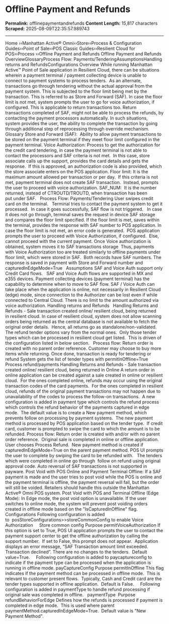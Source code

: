 # Offline Payment and Refunds

**Permalink:** offlinepaymentandrefunds
**Content Length:** 15,817 characters
**Scraped:** 2025-08-09T22:35:57.989743

---

Home &rsaquo;&rsaquo;Manhattan Active® Omni&rsaquo;&rsaquo;Store&rsaquo;&rsaquo;Process & Configuration Guides&rsaquo;&rsaquo;Point of Sale&rsaquo;&rsaquo;POS Classic Guides&rsaquo;&rsaquo;Resilient Cloud for POS&rsaquo;&rsaquo;Process ››Offline Payment and Refunds Offline Payment and Refunds OverviewGlossaryProcess Flow: Payments/TenderingAssumptionsHandling returns and RefundsConfigurations Overview While running Manhattan Active&trade; Point of Sale application in Resilient Cloud, there can be situations wherein&nbsp;a payment terminal / payment collecting device is unable to connect to payment systems to process tenders.&nbsp; As an alternate, transactions go through tendering without the actual approval from the payment system.&nbsp;This is subjected to the floor limit being met by the transaction. This is referred to as Store and Forward (SAF).&nbsp;In case the floor limit is not met, system prompts the user to go for voice authorization, if configured. This is applicable to return transactions too. Return transactions&nbsp;completed of SAF, might not be able to process the refunds, by contacting the payment processors automatically.&nbsp;In such situations, system provides the user, the ability to&nbsp;complete the transaction by going through additional step of reprocessing through override mechanism. Glossary Store and Forward (SAF):&nbsp; Ability to allow payment transactions to be stored on the payment terminal if they meet floor limit configured in the payment terminal. Voice Authorization: Process to get the authorization for the credit card tendering, in case the payment terminal is not able to contact the processors and SAF criteria is not met.&nbsp; In this case, store associate calls up the support, provides the card details and gets the response.&nbsp; If this is approved, an authorization code is also provided, which the store associate enters on the POS application. Floor limit: It is the maximum amount allowed per transaction or per day.&nbsp; If this criteria is not met, payment terminal does not create SAF transaction.&nbsp; Instead, prompts the user to proceed with voice authorization. SAF_NUM:&nbsp; It is the number returned, instead of CTROUTD/TROUTD, when transaction has been put&nbsp;under SAF.&nbsp;&nbsp; Process Flow: Payments/Tendering User swipes credit card on the terminal.&nbsp;&nbsp; Terminal tries to contact the payment system to get it processed.&nbsp; In case it goes successfully, SAF flow is not triggered.&nbsp; &nbsp;In case it does not go through, terminal saves the request in device SAF storage and compares the floor limit specified. If the floor limit is met, saves within the terminal, provides the response with SAF number to POS application. In case the floor limit is not met, an error code is generated.&nbsp; POS application prompts the user to proceed with Voice Authorization, if configured.&nbsp; Else, cannot proceed with the current payment. Once Voice authorization is obtained, system moves it to SAF transactions storage&nbsp; Thus, payments with Voice Authorization too are treated similarly to offline payments under floor limit, which were stored in SAF.&nbsp; Both records have SAF numbers. The response is saved in payment with Store and Forward number and capturedInEdgeMode=True &nbsp; Assumptions SAF and Voice Auth support only Credit Card flows.&nbsp;&nbsp; SAF and Voice Auth flows are supported in MX and e355 devices. Payment collecting devices (payment terminal) has the capability to determine when to move to SAF flow. SAF / Voice Auth can take place when the application is online, not necessarily in Resilient Cloud (edge) mode, since connection to the Authorizer can be lost even if while connected to Central Cloud. There is no limit to the amount authorized via voice authorization. Handling returns and Refunds &nbsp; Handling Returns and Refunds - Sale transaction created online/ resilient cloud, being returned in&nbsp;resilient cloud. In case of resilient cloud, system does not allow scanning orders being returned as the central database is not available to fetch the original order details.&nbsp; Hence, all returns go as standalone/non-validated.&nbsp; The refund tender options vary from the normal ones.&nbsp; Only those tender types which can be processed in resilient cloud get listed.&nbsp; This is driven of the configuration listed in below section.&nbsp;&nbsp; Process flow: Return order is created with no parent order reference. Customer may choose to buy more items while returning. Once done, transaction is ready for tendering or refund System gets the list of tender types with permitInOffline=True Process refund/payments Handling Returns and Refunds - Sale transaction created online/ resilient cloud, being returned in Online A return order in online application&nbsp;can be created against a sale created in online or resilient cloud.&nbsp; For the ones completed online, refunds may occur using the original transaction codes of the card payments.&nbsp; For the ones completed in resilient cloud, refunds of the original payment transactions may not happen due to unavailability of the codes to process the follow-on transactions.&nbsp; A new configuration is added in payment type which controls the refund process which controls the refund behavior of the payments captured in edge mode.&nbsp; The default value is to create a New payment method, which prevents follow on processing by payment systems.&nbsp; The new payment method&nbsp;is processed by POS application based on the tender type.&nbsp; If credit card, customer is prompted to swipe the card to which the amount is to be refunded. Process flow: Return order is created with and/or with no parent order reference.&nbsp; Original sale is completed in online or offline application. User chooses Process Refund.&nbsp; New payment method is created if capturedInEdgeMode=True on the parent payment method. POS UI prompts the user to complete by swiping the card to be refunded with.&nbsp;&nbsp; The tenders which were completed in online go through&nbsp;&nbsp;follow on refund using original approval code. Auto reversal of SAF transactions is not supported in payware. Post Void with POS Online and Payment Terminal Offline: If a SAF payment is made and the user tries to post void while the POS is online and the payment terminal is offline, the payment reversal will fail, but the order will still be voided. Retailers should handle this outside the Manhattan Active&reg; Omni POS system. Post Void with POS and Terminal Offline (Edge Mode): In Edge mode, the post void option is unavailable. If the user switches to online mode, the system will prevent post voiding orders created in offline mode based on the &quot;IsCapturedInOffline&quot; flag. Configurations Following configuration is added to&nbsp;&nbsp;posStoreConfigurations&gt;&gt;storeCommonConfig to enable Voice Authorization &nbsp; &nbsp; Store common config Purpose permitVoiceAuthorization If this option is set to True, POS UI application prompts the user to contact the payment support center to get the offline authorization by calling the support number.&nbsp; If set to False, this prompt does not appear.&nbsp; Application displays an error message,&nbsp;&ldquo;SAF Transaction amount limit exceeded. Transaction declined&rdquo;. There are no changes to the tenders.&nbsp; Default value=True. &nbsp; &nbsp; Following configuration is added to&nbsp;paycaptureconfig to indicate if the payment type can be processed when the application is running in offline mode. payCaptureConfig Purpose permitInOffline This flag indicates if the payment method can be processed in offline mode.&nbsp; This is relevant to customer present flows.&nbsp; Typically, Cash and Credit card are the tender types supported in offline application.&nbsp; Default is False.&nbsp;&nbsp; &nbsp; Following configuration is added in paymentType to handle refund processing if original sale was completed in offline.&nbsp;&nbsp; paymentType&nbsp; Purpose refundBehaviorForEdge Defines how the refunds is processed if payment is completed in edge mode.&nbsp; This is used where parent paymentMethod.capturedInEdgeMode=True.&nbsp; Default value is &quot;New Payment Method&quot;.&nbsp;&nbsp; &nbsp;